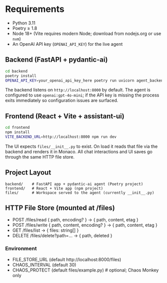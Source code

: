 # Requirements

- Python 3.11
- Poetry ≥ 1.8
- Node 18+ (Vite requires modern Node; download from nodejs.org or use `nvm`)
- An OpenAI API key (`OPENAI_API_KEY`) for the live agent

## Backend (FastAPI + pydantic-ai)

```bash
cd backend
poetry install
OPENAI_API_KEY=your_openai_api_key_here poetry run uvicorn agent_backend.server:app --reload
```

The backend listens on `http://localhost:8000` by default. The agent is configured to use `openai:gpt-4o-mini`; if the API key is missing the process exits immediately so configuration issues are surfaced.

## Frontend (React + Vite + assistant-ui)

```bash
cd frontend
npm install
VITE_BACKEND_URL=http://localhost:8000 npm run dev
```

The UI expects `files/__init__.py` to exist. On load it reads that file via the backend and renders it in Monaco. All chat interactions and UI saves go through the same HTTP file store.

## Project Layout

```
backend/    # FastAPI app + pydantic-ai agent (Poetry project)
frontend/   # React + Vite app (npm project)
files/      # Workspace served to the agent (currently __init__.py)
```

## HTTP File Store (mounted at /files)

- POST /files/read { path, encoding? } → { path, content, etag }
- POST /files/write { path, content, encoding? } → { path, content, etag }
- GET /files/list → { files: string[] }
- DELETE /files/delete?path=... → { path, deleted }

### Environment

- FILE_STORE_URL (default http://localhost:8000/files)
- CHAOS_INTERVAL (default 30)
- CHAOS_PROTECT (default files/example.py) # optional; Chaos Monkey only
